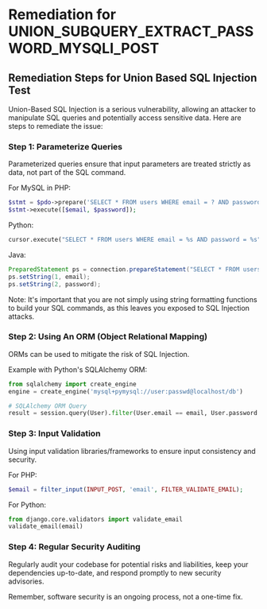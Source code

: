 # Remediation for UNION_SUBQUERY_EXTRACT_PASSWORD_MYSQLI_POST

## Remediation Steps for Union Based SQL Injection Test

Union-Based SQL Injection is a serious vulnerability, allowing an attacker to manipulate SQL queries and potentially access sensitive data. Here are steps to remediate the issue:

### Step 1: Parameterize Queries

Parameterized queries ensure that input parameters are treated strictly as data, not part of the SQL command.

For MySQL in PHP:

```php
$stmt = $pdo->prepare('SELECT * FROM users WHERE email = ? AND password = ?');
$stmt->execute([$email, $password]);
```

Python:

```python
cursor.execute("SELECT * FROM users WHERE email = %s AND password = %s", (email, password))
```

Java:

```java
PreparedStatement ps = connection.prepareStatement("SELECT * FROM users WHERE email = ? AND password = ?");
ps.setString(1, email);
ps.setString(2, password);
```

Note: It's important that you are not simply using string formatting functions to build your SQL commands, as this leaves you exposed to SQL Injection attacks.

### Step 2: Using An ORM (Object Relational Mapping)

ORMs can be used to mitigate the risk of SQL Injection. 

Example with Python's SQLAlchemy ORM:

```python
from sqlalchemy import create_engine
engine = create_engine('mysql+pymysql://user:passwd@localhost/db')

# SQLAlchemy ORM Query
result = session.query(User).filter(User.email == email, User.password == password)
```

### Step 3: Input Validation

Using input validation libraries/frameworks to ensure input consistency and security.

For PHP:

```php
$email = filter_input(INPUT_POST, 'email', FILTER_VALIDATE_EMAIL);
```

For Python:

```python
from django.core.validators import validate_email
validate_email(email)
```

### Step 4: Regular Security Auditing

Regularly audit your codebase for potential risks and liabilities, keep your dependencies up-to-date, and respond promptly to new security advisories. 

Remember, software security is an ongoing process, not a one-time fix.